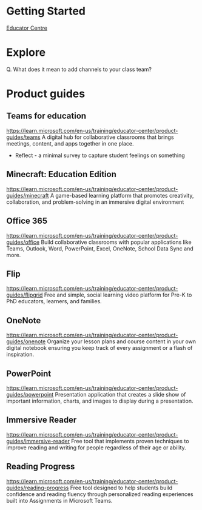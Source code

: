 # Getting Started

[Educator Centre](https://learn.microsoft.com/en-us/training/educator-center/?source=mec%3Fsource%3Dmec)



# Explore

Q. What does it mean to add channels to your class team?


# Product guides

## Teams for education
https://learn.microsoft.com/en-us/training/educator-center/product-guides/teams
A digital hub for collaborative classrooms that brings meetings, content, and apps together in one place.

- Reflect - a minimal survey to capture student feelings on something



## Minecraft: Education Edition
https://learn.microsoft.com/en-us/training/educator-center/product-guides/minecraft
A game-based learning platform that promotes creativity, collaboration, and problem-solving in an immersive digital environment
    
## Office 365
https://learn.microsoft.com/en-us/training/educator-center/product-guides/office
Build collaborative classrooms with popular applications like Teams, Outlook, Word, PowerPoint, Excel, OneNote, School Data Sync and more.

##  Flip
https://learn.microsoft.com/en-us/training/educator-center/product-guides/flipgrid
Free and simple, social learning video platform for Pre-K to PhD educators, learners, and families.

## OneNote
https://learn.microsoft.com/en-us/training/educator-center/product-guides/onenote
Organize your lesson plans and course content in your own digital notebook ensuring you keep track of every assignment or a flash of inspiration.

## PowerPoint
https://learn.microsoft.com/en-us/training/educator-center/product-guides/powerpoint
Presentation application that creates a slide show of important information, charts, and images to display during a presentation.

## Immersive Reader
https://learn.microsoft.com/en-us/training/educator-center/product-guides/immersive-reader
Free tool that implements proven techniques to improve reading and writing for people regardless of their age or ability.

## Reading Progress
https://learn.microsoft.com/en-us/training/educator-center/product-guides/reading-progress
Free tool designed to help students build confidence and reading fluency through personalized reading experiences built into Assignments in Microsoft Teams.
